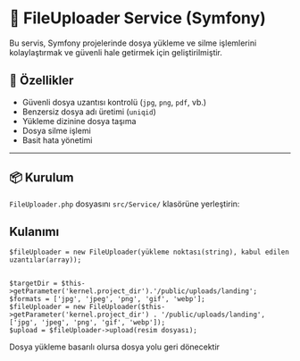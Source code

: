 # 📁 FileUploader Service (Symfony)

Bu servis, Symfony projelerinde dosya yükleme ve silme işlemlerini kolaylaştırmak ve güvenli hale getirmek için geliştirilmiştir.

## 🚀 Özellikler

- Güvenli dosya uzantısı kontrolü (`jpg`, `png`, `pdf`, vb.)
- Benzersiz dosya adı üretimi (`uniqid`)
- Yükleme dizinine dosya taşıma
- Dosya silme işlemi
- Basit hata yönetimi

---

## 📦 Kurulum

`FileUploader.php` dosyasını `src/Service/` klasörüne yerleştirin:

## Kulanımı 

    $fileUploader = new FileUploader(yükleme noktası(string), kabul edilen uzantılar(array));

     
    $targetDir = $this->getParameter('kernel.project_dir').'/public/uploads/landing';
    $formats = ['jpg', 'jpeg', 'png', 'gif', 'webp'];
    $fileUploader = new FileUploader($this->getParameter('kernel.project_dir') . '/public/uploads/landing', ['jpg', 'jpeg', 'png', 'gif', 'webp']);
    $upload = $fileUploader->upload(resim dosyası);

Dosya yükleme basarılı olursa dosya yolu geri dönecektir 

